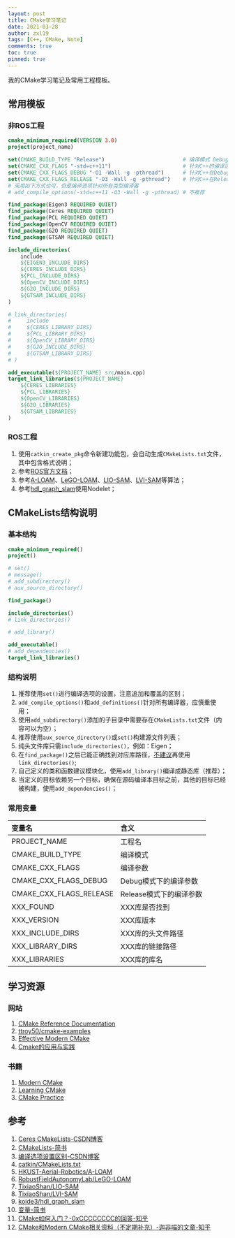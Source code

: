 ```yaml
---
layout: post
title: CMake学习笔记
date: 2021-03-28
author: zxl19
tags: [C++, CMake, Note]
comments: true
toc: true
pinned: true
---
```


我的CMake学习笔记及常用工程模板。

<!-- more -->

## 常用模板

### 非ROS工程

```cmake
cmake_minimum_required(VERSION 3.0)
project(project_name)

set(CMAKE_BUILD_TYPE "Release")                         # 编译模式 Debug/Release
set(CMAKE_CXX_FLAGS "-std=c++11")                       # 针对C++的编译选项
set(CMAKE_CXX_FLAGS_DEBUG "-O1 -Wall -g -pthread")      # 针对C++在Debug模式下的编译选项
set(CMAKE_CXX_FLAGS_RELEASE "-O3 -Wall -g -pthread")    # 针对C++在Release模式下的编译选项
# 采用如下方式也可，但是编译选项针对所有类型编译器
# add_compile_options(-std=c++11 -O3 -Wall -g -pthread) # 不推荐

find_package(Eigen3 REQUIRED QUIET)
find_package(Ceres REQUIRED QUIET)
find_package(PCL REQUIRED QUIET)
find_package(OpenCV REQUIRED QUIET)
find_package(G2O REQUIRED QUIET)
find_package(GTSAM REQUIRED QUIET)

include_directories(
    include
    ${EIGEN3_INCLUDE_DIRS}
    ${CERES_INCLUDE_DIRS}
    ${PCL_INCLUDE_DIRS}
    ${OpenCV_INCLUDE_DIRS}
    ${G2O_INCLUDE_DIRS}
    ${GTSAM_INCLUDE_DIRS}
)

# link_directories(
#     include
#     ${CERES_LIBRARY_DIRS}
#     ${PCL_LIBRARY_DIRS}
#     ${OpenCV_LIBRARY_DIRS}
#     ${G2O_INCLUDE_DIRS}
#     ${GTSAM_LIBRARY_DIRS}
# )

add_executable(${PROJECT_NAME} src/main.cpp)
target_link_libraries(${PROJECT_NAME}
    ${CERES_LIBRARIES}
    ${PCL_LIBRARIES}
    ${OpenCV_LIBRARIES}
    ${G2O_LIBRARIES}
    ${GTSAM_LIBRARIES}
)
```

### ROS工程

1. 使用`catkin_create_pkg`命令新建功能包，会自动生成`CMakeLists.txt`文件，其中包含格式说明；
2. 参考[ROS官方文档](http://wiki.ros.org/catkin/CMakeLists.txt)；
3. 参考[A-LOAM](https://github.com/HKUST-Aerial-Robotics/A-LOAM)、[LeGO-LOAM](https://github.com/RobustFieldAutonomyLab/LeGO-LOAM)、[LIO-SAM](https://github.com/TixiaoShan/LIO-SAM)、[LVI-SAM](https://github.com/TixiaoShan/LVI-SAM)等算法；
4. 参考[hdl_graph_slam](https://github.com/koide3/hdl_graph_slam)使用Nodelet；

## CMakeLists结构说明

### 基本结构

```cmake
cmake_minimum_required()
project()

# set()
# message()
# add_subdirectory()
# aux_source_directory()

find_package()

include_directories()
# link_directories()

# add_library()

add_executable()
# add_dependencies()
target_link_libraries()
```

### 结构说明

1. 推荐使用`set()`进行编译选项的设置，注意追加和覆盖的区别；
2. `add_compile_options()`和`add_definitions()`针对所有编译器，应慎重使用；
3. 使用`add_subdirectory()`添加的子目录中需要存在`CMakeLists.txt`文件（内容可以为空）；
4. 推荐使用`aux_source_directory()`或`set()`构建源文件列表；
5. 纯头文件库只需`include_directories()`，例如：Eigen；
6. 在`find_package()`之后已能正确找到对应库路径，[不建议](http://wiki.ros.org/catkin/CMakeLists.txt)再使用`link_directories()`;
7. 自己定义的类和函数建议模块化，使用`add_library()`编译成静态库（推荐）；
8. 当定义的目标依赖另一个目标，确保在源码编译本目标之前，其他的目标已经被构建，使用`add_dependencies()`；

### 常用变量

| 变量名 | 含义 |
| :------ | :------|
| PROJECT_NAME | 工程名 |
| CMAKE_BUILD_TYPE | 编译模式 |
| CMAKE_CXX_FLAGS | 编译参数 |
| CMAKE_CXX_FLAGS_DEBUG | Debug模式下的编译参数 |
| CMAKE_CXX_FLAGS_RELEASE | Release模式下的编译参数 |
| XXX_FOUND | XXX库是否找到 |
| XXX_VERSION | XXX库版本 |
| XXX_INCLUDE_DIRS | XXX库的头文件路径 |
| XXX_LIBRARY_DIRS | XXX库的链接路径 |
| XXX_LIBRARIES | XXX库的库名 |

## 学习资源

### 网站

1. [CMake Reference Documentation](https://cmake.org/cmake/help/latest/index.html)
2. [ttroy50/cmake-examples](https://github.com/ttroy50/cmake-examples)
3. [Effective Modern CMake](https://gist.github.com/mbinna/c61dbb39bca0e4fb7d1f73b0d66a4fd1)
4. [Cmake的应用与实践](https://www.bilibili.com/video/BV17J411m7o1)

### 书籍

1. [Modern CMake](http://cliutils.gitlab.io/modern-cmake/modern-cmake.pdf)
2. [Learning CMake](https://riptutorial.com/Download/cmake.pdf)
3. [CMake Practice](http://file.ncnynl.com/ros/CMake%20Practice.pdf)

## 参考

1. [Ceres CMakeLists-CSDN博客](https://blog.csdn.net/sinat_28752257/article/details/82758546)
2. [CMakeLists-简书](https://www.jianshu.com/p/95c744a5c6f1)
3. [编译选项设置区别-CSDN博客](https://blog.csdn.net/10km/article/details/51731959)
4. [catkin/CMakeLists.txt](http://wiki.ros.org/catkin/CMakeLists.txt)
5. [HKUST-Aerial-Robotics/A-LOAM](https://github.com/HKUST-Aerial-Robotics/A-LOAM)
6. [RobustFieldAutonomyLab/LeGO-LOAM](https://github.com/RobustFieldAutonomyLab/LeGO-LOAM)
7. [TixiaoShan/LIO-SAM](https://github.com/TixiaoShan/LIO-SAM)
8. [TixiaoShan/LVI-SAM](https://github.com/TixiaoShan/LVI-SAM)
9. [koide3/hdl_graph_slam](https://github.com/koide3/hdl_graph_slam)
10. [变量-简书](https://www.jianshu.com/p/1827cd86d576)
11. [CMake如何入门？-0xCCCCCCCC的回答-知乎](https://www.zhihu.com/question/58949190/answer/999701073)
12. [CMake和Modern CMake相关资料（不定期补充）-迦非喵的文章-知乎](https://zhuanlan.zhihu.com/p/205324774)
